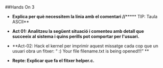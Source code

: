 ##Hands On 3

* **Explica per què necessitem la línia amb el comentari  //*******
TIP: Taula ASCII**



* **Act 01: Analitzeu la següent situació i comenteu amb detall que succeeix al sistema i quins perills pot comportar per l'usuari.**



* **Act-02: Hack el kernel per imprimir aquest missatge cada cop que un usuari obra un fitxer: “ :) Your file filename.txt is being opened!!!” **



* **Repte: Explicar que fa el fitxer helper.c.**
